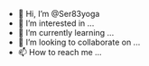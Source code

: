 - 👋 Hi, I’m @Ser83yoga
- 👀 I’m interested in ...
- 🌱 I’m currently learning ...
- 💞️ I’m looking to collaborate on ...
- 📫 How to reach me ...

<!---
Ser83yoga/Ser83yoga is a ✨ special ✨ repository because its `README.md` (this file) appears on your GitHub profile.
You can click the Preview link to take a look at your changes.
--->

